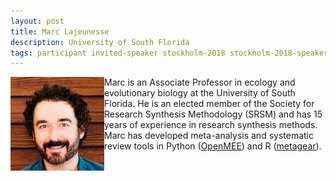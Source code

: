 ```yaml
---
layout: post
title: Marc Lajeunesse
description: University of South Florida
tags: participant invited-speaker stockholm-2018 stockholm-2018-speaker
---
```

<img align="left" width="150" height="150" src="/assets/people/lajeunesse_marc.png" alt="Marc Lajeunesse"/>Marc is an Associate Professor in ecology and evolutionary biology at the University of South Florida. He is an elected member of the Society for Research Synthesis Methodology (SRSM) and has 15 years of experience in research synthesis methods. Marc has developed meta-analysis and systematic review tools in Python (<a href="http://www.cebm.brown.edu/openmee/" target="_blank" rel="noopener">OpenMEE</a>) and R (<a href="https://cran.r-project.org/package=metagear" target="_blank" rel="noopener">metagear</a>).<br><br>

<a href="http://lajeunesse.myweb.usf.edu" title="Homepage" target="_blank" rel="noopener">
  <i class="fa fa-home fa-2x" style="color:#4FB3A9"></i>
</a>&nbsp;
<a href="https://twitter.com/LajeunesseLab" title="Twitter" target="_blank"
rel="noopener">
  <i class="fa fa-twitter fa-2x" style="color:#4FB3A9"></i>
</a>